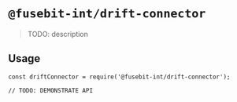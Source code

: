 # `@fusebit-int/drift-connector`

> TODO: description

## Usage

```
const driftConnector = require('@fusebit-int/drift-connector');

// TODO: DEMONSTRATE API
```
